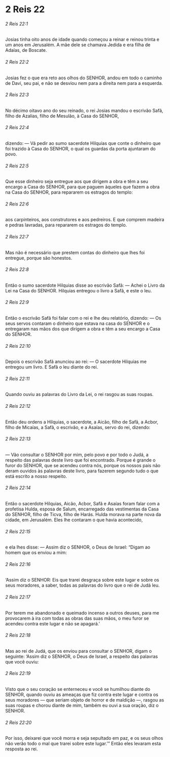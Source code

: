 # 2 Reis 22

###### 2 Reis 22:1

Josias tinha oito anos de idade quando começou a reinar e reinou trinta e um anos em Jerusalém. A mãe dele se chamava Jedida e era filha de Adaías, de Boscate.

###### 2 Reis 22:2

Josias fez o que era reto aos olhos do SENHOR, andou em todo o caminho de Davi, seu pai, e não se desviou nem para a direita nem para a esquerda.

###### 2 Reis 22:3

No décimo oitavo ano do seu reinado, o rei Josias mandou o escrivão Safã, filho de Azalias, filho de Mesulão, à Casa do SENHOR,

###### 2 Reis 22:4

dizendo: — Vá pedir ao sumo sacerdote Hilquias que conte o dinheiro que foi trazido à Casa do SENHOR, o qual os guardas da porta ajuntaram do povo.

###### 2 Reis 22:5

Que esse dinheiro seja entregue aos que dirigem a obra e têm a seu encargo a Casa do SENHOR, para que paguem àqueles que fazem a obra na Casa do SENHOR, para repararem os estragos do templo:

###### 2 Reis 22:6

aos carpinteiros, aos construtores e aos pedreiros. E que comprem madeira e pedras lavradas, para repararem os estragos do templo.

###### 2 Reis 22:7

Mas não é necessário que prestem contas do dinheiro que lhes foi entregue, porque são honestos.

###### 2 Reis 22:8

Então o sumo sacerdote Hilquias disse ao escrivão Safã: — Achei o Livro da Lei na Casa do SENHOR. Hilquias entregou o livro a Safã, e este o leu.

###### 2 Reis 22:9

Então o escrivão Safã foi falar com o rei e lhe deu relatório, dizendo: — Os seus servos contaram o dinheiro que estava na casa do SENHOR e o entregaram nas mãos dos que dirigem a obra e têm a seu encargo a Casa do SENHOR.

###### 2 Reis 22:10

Depois o escrivão Safã anunciou ao rei: — O sacerdote Hilquias me entregou um livro. E Safã o leu diante do rei.

###### 2 Reis 22:11

Quando ouviu as palavras do Livro da Lei, o rei rasgou as suas roupas.

###### 2 Reis 22:12

Então deu ordens a Hilquias, o sacerdote, a Aicão, filho de Safã, a Acbor, filho de Micaías, a Safã, o escrivão, e a Asaías, servo do rei, dizendo:

###### 2 Reis 22:13

— Vão consultar o SENHOR por mim, pelo povo e por todo o Judá, a respeito das palavras deste livro que foi encontrado. Porque é grande o furor do SENHOR, que se acendeu contra nós, porque os nossos pais não deram ouvidos às palavras deste livro, para fazerem segundo tudo o que está escrito a nosso respeito.

###### 2 Reis 22:14

Então o sacerdote Hilquias, Aicão, Acbor, Safã e Asaías foram falar com a profetisa Hulda, esposa de Salum, encarregado das vestimentas da Casa do SENHOR, filho de Ticva, filho de Harás. Hulda morava na parte nova da cidade, em Jerusalém. Eles lhe contaram o que havia acontecido,

###### 2 Reis 22:15

e ela lhes disse: — Assim diz o SENHOR, o Deus de Israel: “Digam ao homem que os enviou a mim:

###### 2 Reis 22:16

‘Assim diz o SENHOR: Eis que trarei desgraça sobre este lugar e sobre os seus moradores, a saber, todas as palavras do livro que o rei de Judá leu.

###### 2 Reis 22:17

Por terem me abandonado e queimado incenso a outros deuses, para me provocarem à ira com todas as obras das suas mãos, o meu furor se acendeu contra este lugar e não se apagará.’

###### 2 Reis 22:18

Mas ao rei de Judá, que os enviou para consultar o SENHOR, digam o seguinte: ‘Assim diz o SENHOR, o Deus de Israel, a respeito das palavras que você ouviu:

###### 2 Reis 22:19

Visto que o seu coração se enterneceu e você se humilhou diante do SENHOR, quando ouviu as ameaças que fiz contra este lugar e contra os seus moradores — que seriam objeto de horror e de maldição —, rasgou as suas roupas e chorou diante de mim, também eu ouvi a sua oração, diz o SENHOR.

###### 2 Reis 22:20

Por isso, deixarei que você morra e seja sepultado em paz, e os seus olhos não verão todo o mal que trarei sobre este lugar.’” Então eles levaram esta resposta ao rei.

